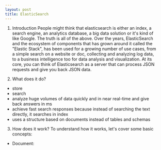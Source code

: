 ```yaml
---
layout: post
title: ElasticSearch
---
```


1. Introduction
People might think that elasticsearch is either an index, a search engine, an analytics database, a big data solution or it's kind of like Google.
The truth is all of the above. Over the years, ElasticSearch and the ecosystem of components that has grown around it called the "Elastic Stack",
has been used for a growing number of use cases, from a simple search on a website or doc, collecting and analyzing log data, to a business intelligence too
for data analysis and visualization. At its core, you can think of Elasticsearch as a server that can process JSON requests and give you back JSON data.

2. What does it do?
- store
- search
- analyze huge volumes of data quickly and in near real-time and give back answers in ms
- achieve fast search responses because instead of searching the text directly, it searches in index
- uses a structure based on documents instead of tables and schemas


3. How does it work?
To understand how it works, let's cover some basic concepts:
- Document: 
